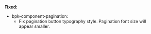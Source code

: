 **Fixed:**

- bpk-component-pagination:
    - Fix pagination button typography style. Pagination font size will appear smaller.

